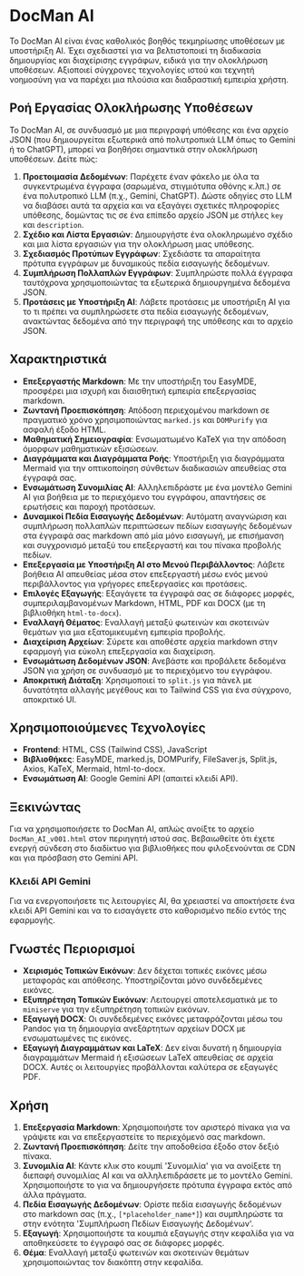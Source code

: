# DocMan AI

Το DocMan AI είναι ένας καθολικός βοηθός τεκμηρίωσης υποθέσεων με υποστήριξη AI. Έχει σχεδιαστεί για να βελτιστοποιεί τη διαδικασία δημιουργίας και διαχείρισης εγγράφων, ειδικά για την ολοκλήρωση υποθέσεων. Αξιοποιεί σύγχρονες τεχνολογίες ιστού και τεχνητή νοημοσύνη για να παρέχει μια πλούσια και διαδραστική εμπειρία χρήστη.

## Ροή Εργασίας Ολοκλήρωσης Υποθέσεων

Το DocMan AI, σε συνδυασμό με μια περιγραφή υπόθεσης και ένα αρχείο JSON (που δημιουργείται εξωτερικά από πολυτροπικά LLM όπως το Gemini ή το ChatGPT), μπορεί να βοηθήσει σημαντικά στην ολοκλήρωση υποθέσεων. Δείτε πώς:

1.  **Προετοιμασία Δεδομένων**: Παρέχετε έναν φάκελο με όλα τα συγκεντρωμένα έγγραφα (σαρωμένα, στιγμιότυπα οθόνης κ.λπ.) σε ένα πολυτροπικό LLM (π.χ., Gemini, ChatGPT). Δώστε οδηγίες στο LLM να διαβάσει αυτά τα αρχεία και να εξαγάγει σχετικές πληροφορίες υπόθεσης, δομώντας τις σε ένα επίπεδο αρχείο JSON με στήλες `key` και `description`.
2.  **Σχέδιο και Λίστα Εργασιών**: Δημιουργήστε ένα ολοκληρωμένο σχέδιο και μια λίστα εργασιών για την ολοκλήρωση μιας υπόθεσης.
3.  **Σχεδιασμός Προτύπων Εγγράφων**: Σχεδιάστε τα απαραίτητα πρότυπα εγγράφων με δυναμικούς πεδία εισαγωγής δεδομένων.
4.  **Συμπλήρωση Πολλαπλών Εγγράφων**: Συμπληρώστε πολλά έγγραφα ταυτόχρονα χρησιμοποιώντας τα εξωτερικά δημιουργημένα δεδομένα JSON.
5.  **Προτάσεις με Υποστήριξη AI**: Λάβετε προτάσεις με υποστήριξη AI για το τι πρέπει να συμπληρώσετε στα πεδία εισαγωγής δεδομένων, ανακτώντας δεδομένα από την περιγραφή της υπόθεσης και το αρχείο JSON.

## Χαρακτηριστικά

- **Επεξεργαστής Markdown**: Με την υποστήριξη του EasyMDE, προσφέρει μια ισχυρή και διαισθητική εμπειρία επεξεργασίας markdown.
- **Ζωντανή Προεπισκόπηση**: Απόδοση περιεχομένου markdown σε πραγματικό χρόνο χρησιμοποιώντας `marked.js` και `DOMPurify` για ασφαλή έξοδο HTML.
- **Μαθηματική Σημειογραφία**: Ενσωματωμένο KaTeX για την απόδοση όμορφων μαθηματικών εξισώσεων.
- **Διαγράμματα και Διαγράμματα Ροής**: Υποστήριξη για διαγράμματα Mermaid για την οπτικοποίηση σύνθετων διαδικασιών απευθείας στα έγγραφά σας.
- **Ενσωμάτωση Συνομιλίας AI**: Αλληλεπιδράστε με ένα μοντέλο Gemini AI για βοήθεια με το περιεχόμενο του εγγράφου, απαντήσεις σε ερωτήσεις και παροχή προτάσεων.
- **Δυναμικοί Πεδία Εισαγωγής Δεδομένων**: Αυτόματη αναγνώριση και συμπλήρωση πολλαπλών περιπτώσεων πεδίων εισαγωγής δεδομένων στα έγγραφά σας markdown από μία μόνο εισαγωγή, με επισήμανση και συγχρονισμό μεταξύ του επεξεργαστή και του πίνακα προβολής πεδίων.
- **Επεξεργασία με Υποστήριξη AI στο Μενού Περιβάλλοντος**: Λάβετε βοήθεια AI απευθείας μέσα στον επεξεργαστή μέσω ενός μενού περιβάλλοντος για γρήγορες επεξεργασίες και προτάσεις.
- **Επιλογές Εξαγωγής**: Εξαγάγετε τα έγγραφά σας σε διάφορες μορφές, συμπεριλαμβανομένων Markdown, HTML, PDF και DOCX (με τη βιβλιοθήκη `html-to-docx`).
- **Εναλλαγή Θέματος**: Εναλλαγή μεταξύ φωτεινών και σκοτεινών θεμάτων για μια εξατομικευμένη εμπειρία προβολής.
- **Διαχείριση Αρχείων**: Σύρετε και αποθέστε αρχεία markdown στην εφαρμογή για εύκολη επεξεργασία και διαχείριση.
- **Ενσωμάτωση Δεδομένων JSON**: Ανεβάστε και προβάλετε δεδομένα JSON για χρήση σε συνδυασμό με το περιεχόμενο του εγγράφου.
- **Αποκριτική Διάταξη**: Χρησιμοποιεί το `split.js` για πάνελ με δυνατότητα αλλαγής μεγέθους και το Tailwind CSS για ένα σύγχρονο, αποκριτικό UI.

## Χρησιμοποιούμενες Τεχνολογίες

- **Frontend**: HTML, CSS (Tailwind CSS), JavaScript
- **Βιβλιοθήκες**: EasyMDE, marked.js, DOMPurify, FileSaver.js, Split.js, Axios, KaTeX, Mermaid, html-to-docx.
- **Ενσωμάτωση AI**: Google Gemini API (απαιτεί κλειδί API).

## Ξεκινώντας

Για να χρησιμοποιήσετε το DocMan AI, απλώς ανοίξτε το αρχείο `DocMan_AI_v001.html` στον περιηγητή ιστού σας. Βεβαιωθείτε ότι έχετε ενεργή σύνδεση στο διαδίκτυο για βιβλιοθήκες που φιλοξενούνται σε CDN και για πρόσβαση στο Gemini API.

### Κλειδί API Gemini

Για να ενεργοποιήσετε τις λειτουργίες AI, θα χρειαστεί να αποκτήσετε ένα κλειδί API Gemini και να το εισαγάγετε στο καθορισμένο πεδίο εντός της εφαρμογής.

## Γνωστές Περιορισμοί

- **Χειρισμός Τοπικών Εικόνων**: Δεν δέχεται τοπικές εικόνες μέσω μεταφοράς και απόθεσης. Υποστηρίζονται μόνο συνδεδεμένες εικόνες.
- **Εξυπηρέτηση Τοπικών Εικόνων**: Λειτουργεί αποτελεσματικά με το `miniserve` για την εξυπηρέτηση τοπικών εικόνων.
- **Εξαγωγή DOCX**: Οι συνδεδεμένες εικόνες μεταφράζονται μέσω του Pandoc για τη δημιουργία ανεξάρτητων αρχείων DOCX με ενσωματωμένες τις εικόνες.
- **Εξαγωγή Διαγραμμάτων και LaTeX**: Δεν είναι δυνατή η δημιουργία διαγραμμάτων Mermaid ή εξισώσεων LaTeX απευθείας σε αρχεία DOCX. Αυτές οι λειτουργίες προβάλλονται καλύτερα σε εξαγωγές PDF.

## Χρήση

1.  **Επεξεργασία Markdown**: Χρησιμοποιήστε τον αριστερό πίνακα για να γράψετε και να επεξεργαστείτε το περιεχόμενό σας markdown.
2.  **Ζωντανή Προεπισκόπηση**: Δείτε την αποδοθείσα έξοδο στον δεξιό πίνακα.
3.  **Συνομιλία AI**: Κάντε κλικ στο κουμπί 'Συνομιλία' για να ανοίξετε τη διεπαφή συνομιλίας AI και να αλληλεπιδράσετε με το μοντέλο Gemini. Χρησιμοποιήστε το για να δημιουργήσετε πρότυπα έγγραφα εκτός από άλλα πράγματα.
4.  **Πεδία Εισαγωγής Δεδομένων**: Ορίστε πεδία εισαγωγής δεδομένων στο markdown σας (π.χ., `[*placeholder_name*]`) και συμπληρώστε τα στην ενότητα 'Συμπλήρωση Πεδίων Εισαγωγής Δεδομένων'.
5.  **Εξαγωγή**: Χρησιμοποιήστε τα κουμπιά εξαγωγής στην κεφαλίδα για να αποθηκεύσετε το έγγραφό σας σε διάφορες μορφές.
6.  **Θέμα**: Εναλλαγή μεταξύ φωτεινών και σκοτεινών θεμάτων χρησιμοποιώντας τον διακόπτη στην κεφαλίδα.
